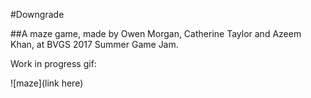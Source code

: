 #Downgrade

##A maze game, made by Owen Morgan, Catherine Taylor and Azeem Khan, at BVGS 2017 Summer Game Jam.

Work in progress gif:

![maze](link here)
